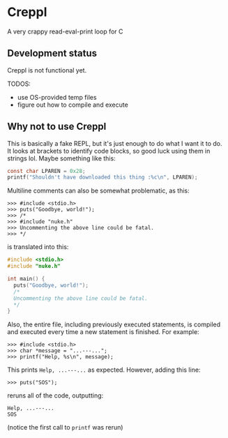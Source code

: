 # Creppl
A very crappy read-eval-print loop for C

## Development status
Creppl is not functional yet.  

TODOS:
* use OS-provided temp files
* figure out how to compile and execute

## Why not to use Creppl
This is basically a fake REPL, but it's just enough to do what I want it to do.  
It looks at brackets to identify code blocks, so good luck using them in strings lol.
Maybe something like this:
```c
const char LPAREN = 0x28;
printf("Shouldn't have downloaded this thing :%c\n", LPAREN);
```
Multiline comments can also be somewhat problematic, as this:
```
>>> #include <stdio.h>
>>> puts("Goodbye, world!");
>>> /*
>>> #include "nuke.h"
>>> Uncommenting the above line could be fatal.
>>> */
```
is translated into this:
```c
#include <stdio.h>
#include "nuke.h"

int main() {
  puts("Goodbye, world!");
  /*
  Uncommenting the above line could be fatal.
  */
}
```
Also, the entire file, including previously executed statements, is compiled and executed every time a new statement is finished. For example:
```
>>> #include <stdio.h>
>>> char *message = "...---...";
>>> printf("Help, %s\n", message);
```
This prints `Help, ...---...` as expected. However, adding this line:
```
>>> puts("SOS");
```
reruns all of the code, outputting:
```
Help, ...---...
SOS
```
(notice the first call to `printf` was rerun)
